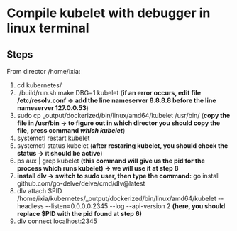 # Compile kubelet with debugger in linux terminal

Steps
-


From director /home/ixia:

1. cd kubernetes/
2. ./build/run.sh make DBG=1 kubelet (**if an error occurs, edit file /etc/resolv.conf -> add the line nameserver 8.8.8.8 before the line nameserver 127.0.0.53**)
3. sudo cp _output/dockerized/bin/linux/amd64/kubelet /usr/bin/ (**copy the file in /usr/bin -> to figure out in which director you should copy the file, press command *which kubelet***)
4. systemctl restart kubelet
5. systemctl status kubelet (**after restaring kubelet, you should check the status -> it should be active**)
6. ps aux | grep kubelet **(this command will give us the pid for the process which runs kubelet) -> we will use it at step 8**
7. **install dlv -> switch to sudo user, then type the command:** go install github.com/go-delve/delve/cmd/dlv@latest
8. dlv attach $PID /home/ixia/kubernetes/_output/dockerized/bin/linux/amd64/kubelet --headless --listen=0.0.0.0:2345 --log --api-version 2 **(here, you should replace $PID with the pid found at step 6)**
9. dlv connect localhost:2345
